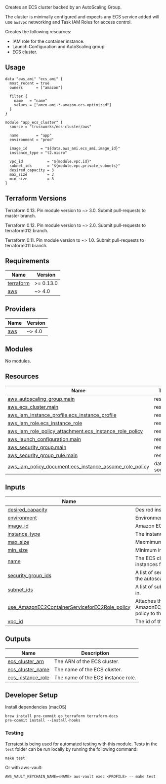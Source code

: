 Creates an ECS cluster backed by an AutoScaling Group.

The cluster is minimally configured and expects any ECS service added will
use `awsvpc` networking and Task IAM Roles for access control.

Creates the following resources:

- IAM role for the container instance.
- Launch Configuration and AutoScaling group.
- ECS cluster.

## Usage

```hcl
data "aws_ami" "ecs_ami" {
  most_recent = true
  owners      = ["amazon"]

  filter {
    name   = "name"
    values = ["amzn-ami-*-amazon-ecs-optimized"]
  }
}

module "app_ecs_cluster" {
  source = "trussworks/ecs-cluster/aws"

  name        = "app"
  environment = "prod"

  image_id      = "${data.aws_ami.ecs_ami.image_id}"
  instance_type = "t2.micro"

  vpc_id           = "${module.vpc.id}"
  subnet_ids       = "${module.vpc.private_subnets}"
  desired_capacity = 3
  max_size         = 3
  min_size         = 3
}
```

## Terraform Versions

Terraform 0.13. Pin module version to ~> 3.0. Submit pull-requests to master branch.

Terraform 0.12. Pin module version to ~> 2.0. Submit pull-requests to terraform012 branch.

Terraform 0.11. Pin module version to ~> 1.0. Submit pull-requests to terraform011 branch.

<!-- BEGINNING OF PRE-COMMIT-TERRAFORM DOCS HOOK -->
## Requirements

| Name | Version |
|------|---------|
| <a name="requirement_terraform"></a> [terraform](#requirement\_terraform) | >= 0.13.0 |
| <a name="requirement_aws"></a> [aws](#requirement\_aws) | ~> 4.0 |

## Providers

| Name | Version |
|------|---------|
| <a name="provider_aws"></a> [aws](#provider\_aws) | ~> 4.0 |

## Modules

No modules.

## Resources

| Name | Type |
|------|------|
| [aws_autoscaling_group.main](https://registry.terraform.io/providers/hashicorp/aws/latest/docs/resources/autoscaling_group) | resource |
| [aws_ecs_cluster.main](https://registry.terraform.io/providers/hashicorp/aws/latest/docs/resources/ecs_cluster) | resource |
| [aws_iam_instance_profile.ecs_instance_profile](https://registry.terraform.io/providers/hashicorp/aws/latest/docs/resources/iam_instance_profile) | resource |
| [aws_iam_role.ecs_instance_role](https://registry.terraform.io/providers/hashicorp/aws/latest/docs/resources/iam_role) | resource |
| [aws_iam_role_policy_attachment.ecs_instance_role_policy](https://registry.terraform.io/providers/hashicorp/aws/latest/docs/resources/iam_role_policy_attachment) | resource |
| [aws_launch_configuration.main](https://registry.terraform.io/providers/hashicorp/aws/latest/docs/resources/launch_configuration) | resource |
| [aws_security_group.main](https://registry.terraform.io/providers/hashicorp/aws/latest/docs/resources/security_group) | resource |
| [aws_security_group_rule.main](https://registry.terraform.io/providers/hashicorp/aws/latest/docs/resources/security_group_rule) | resource |
| [aws_iam_policy_document.ecs_instance_assume_role_policy](https://registry.terraform.io/providers/hashicorp/aws/latest/docs/data-sources/iam_policy_document) | data source |

## Inputs

| Name | Description | Type | Default | Required |
|------|-------------|------|---------|:--------:|
| <a name="input_desired_capacity"></a> [desired\_capacity](#input\_desired\_capacity) | Desired instance count. | `string` | `2` | no |
| <a name="input_environment"></a> [environment](#input\_environment) | Environment tag. | `string` | n/a | yes |
| <a name="input_image_id"></a> [image\_id](#input\_image\_id) | Amazon ECS-Optimized AMI. | `string` | n/a | yes |
| <a name="input_instance_type"></a> [instance\_type](#input\_instance\_type) | The instance type to use. | `string` | `"t2.micro"` | no |
| <a name="input_max_size"></a> [max\_size](#input\_max\_size) | Maxmimum instance count. | `string` | `2` | no |
| <a name="input_min_size"></a> [min\_size](#input\_min\_size) | Minimum instance count. | `string` | `2` | no |
| <a name="input_name"></a> [name](#input\_name) | The ECS cluster name this will launching instances for. | `string` | n/a | yes |
| <a name="input_security_group_ids"></a> [security\_group\_ids](#input\_security\_group\_ids) | A list of security group ids to attach to the autoscaling group | `list(string)` | `[]` | no |
| <a name="input_subnet_ids"></a> [subnet\_ids](#input\_subnet\_ids) | A list of subnet IDs to launch resources in. | `list(string)` | n/a | yes |
| <a name="input_use_AmazonEC2ContainerServiceforEC2Role_policy"></a> [use\_AmazonEC2ContainerServiceforEC2Role\_policy](#input\_use\_AmazonEC2ContainerServiceforEC2Role\_policy) | Attaches the AWS managed AmazonEC2ContainerServiceforEC2Role policy to the ECS instance role. | `string` | `true` | no |
| <a name="input_vpc_id"></a> [vpc\_id](#input\_vpc\_id) | The id of the VPC to launch resources in. | `any` | n/a | yes |

## Outputs

| Name | Description |
|------|-------------|
| <a name="output_ecs_cluster_arn"></a> [ecs\_cluster\_arn](#output\_ecs\_cluster\_arn) | The ARN of the ECS cluster. |
| <a name="output_ecs_cluster_name"></a> [ecs\_cluster\_name](#output\_ecs\_cluster\_name) | The name of the ECS cluster. |
| <a name="output_ecs_instance_role"></a> [ecs\_instance\_role](#output\_ecs\_instance\_role) | The name of the ECS instance role. |
<!-- END OF PRE-COMMIT-TERRAFORM DOCS HOOK -->

## Developer Setup

Install dependencies (macOS)

```shell
brew install pre-commit go terraform terraform-docs
pre-commit install --install-hooks
```

### Testing

[Terratest](https://github.com/gruntwork-io/terratest) is being used for
automated testing with this module. Tests in the `test` folder can be run
locally by running the following command:

```text
make test
```

Or with aws-vault:

```text
AWS_VAULT_KEYCHAIN_NAME=<NAME> aws-vault exec <PROFILE> -- make test
```
